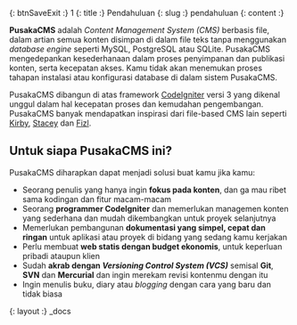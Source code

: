 {: btnSaveExit :} 1
{: title :} Pendahuluan
{: slug :} pendahuluan
{: content :} <p><strong>PusakaCMS</strong> adalah <em>Content Management System (CMS)</em> berbasis file, dalam artian semua konten disimpan di dalam file teks tanpa menggunakan <em>database engine</em> seperti MySQL, PostgreSQL atau SQLite. PusakaCMS mengedepankan kesederhanaan dalam proses penyimpanan dan publikasi konten, serta kecepatan akses. Kamu tidak akan menemukan proses tahapan instalasi atau konfigurasi database di dalam sistem PusakaCMS.</p>

<p>PusakaCMS dibangun di atas framework <a href="http://ellislab.com/codeigniter">CodeIgniter</a> versi 3 yang dikenal unggul dalam hal kecepatan proses dan kemudahan pengembangan. PusakaCMS banyak mendapatkan inspirasi dari file-based CMS lain seperti <a href="http://getkirby.com">Kirby</a>, <a href="http://staceyapp.com">Stacey</a> dan <a href="http://github.com/obrignoni/Fizl">Fizl</a>.</p>

<h2>Untuk siapa PusakaCMS ini?</h2>

<p>PusakaCMS diharapkan dapat menjadi solusi buat kamu jika kamu:</p>

<ul>
	<li>Seorang penulis yang hanya ingin <strong>fokus pada konten</strong>, dan ga mau ribet sama kodingan dan fitur macam-macam</li>
	<li>Seorang <strong>programmer CodeIgniter</strong> dan memerlukan managemen konten yang sederhana dan mudah dikembangkan untuk proyek selanjutnya</li>
	<li>Memerlukan pembangunan <strong>dokumentasi yang simpel, cepat dan ringan</strong> untuk aplikasi atau proyek di bidang yang sedang kamu kerjakan</li>
	<li>Perlu membuat <strong>web statis dengan budget ekonomis</strong>, untuk keperluan pribadi ataupun klien</li>
	<li>Sudah <strong>akrab dengan <em>Versioning Control System (VCS)</em></strong> semisal <strong>Git</strong>, <strong>SVN</strong> dan <strong>Mercurial</strong> dan ingin merekam revisi kontenmu dengan itu</li>
	<li>Ingin menulis buku, diary atau <em>blogging</em> dengan cara yang baru dan tidak biasa</li>
</ul>

{: layout :} _docs
